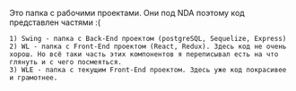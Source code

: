 Это папка с рабочими проектами. Они под NDA поэтому код представлен частями :(

    1) Swing - папка с Back-End проектом (postgreSQL, Sequelize, Express)
    2) WL - папка с Front-End проектом (React, Redux). Здесь код не очень хорош. Но всё таки часть этих компонентов я переписывал есть на что глянуть и с чего посмеяться.
    3) WLE - папка с текущим Front-End проектом. Здесь уже код покрасивее и грамотнее.



